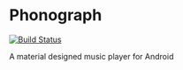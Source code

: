 # Phonograph
[![Build Status](https://travis-ci.com/kabouzeid/Phonograph.svg?token=QXXwPscwpddXFJiEushw&branch=master)](https://travis-ci.com/kabouzeid/Phonograph)

A material designed music player for Android
